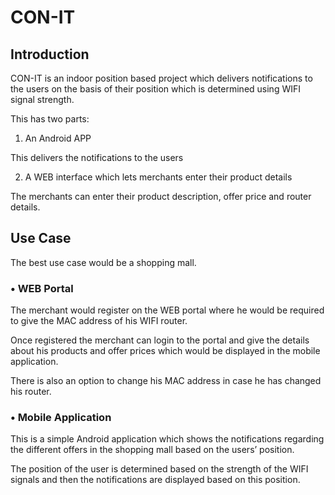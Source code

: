 # CON-IT

## Introduction

CON-IT is an indoor position based project which delivers notifications to the users on the basis of their position which is determined using WIFI signal strength.

This has two parts:

1.	An Android APP

This delivers the notifications to the users 

2.	A WEB interface which lets merchants enter their product details

The merchants can enter their product description, offer price and router details.

## Use Case

The best use case would be a shopping mall.

### • WEB Portal

The merchant would register on the WEB portal where he would be required to give the MAC address of his WIFI router.

Once registered the merchant can login to the portal and give the details about his products and offer prices which would be displayed in the mobile application.

There is also an option to change his MAC address in case he has changed his router.

### • Mobile Application

This is a simple Android application which shows the notifications regarding the different offers in the shopping mall based on the users’ position.

The position of the user is determined based on the strength of the WIFI signals and then the notifications are displayed based on this position.


